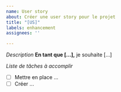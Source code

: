 ```yaml
---
name: User story
about: Créer une user story pour le projet
title: "[US]"
labels: enhancement
assignees: ''

---
```


*Description*
**En tant que [...],** je souhaite [...] 

*Liste de tâches à accomplir*

- [ ] Mettre en place ...
- [ ] Créer ...
